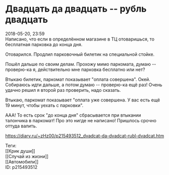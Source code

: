 Двадцать да двадцать -- рубль двадцать
=======================================

   
 2018-05-20, 23:59   
  Написано, что если в определённом магазине в ТЦ отоваришься, то бесплатная парковка до конца дня.   
   
 Отоварился. Продлил парковочный билетик на специальной стойке.   
   
 Пошёл дальше по своим делам. Прохожу мимо паркомата, думаю -- проверю-ка я, действительно мне парковка бесплатно или нет?   
   
 Втыкаю билетик, паркомат показывает "оплата совершена". Окей. Собираюсь идти дальше, а потом думаю -- проверю-ка ещё раз! Очень удачно решил я второй раз проверить, надо сказать.   
   
 Втыкаю, паркомат показывает "оплата уже совершена. У вас есть ещё 19 минут, чтобы уехать с парковки".   
   
 ААА! То есть срок "до конца дня" сбрасывается при втыкании талончика в паркомат! Про это нигде не написано! Пришлось срочно оттуда валить.   
    
 <https://diary.ru/~zHz00/p215493512_dvadcat-da-dvadcat-rubl-dvadcat.htm>   
   
 Теги:   
 [[Крик души]]   
 [[Случай из жизни]]   
 [[Автомобили]]   
 ID: p215493512